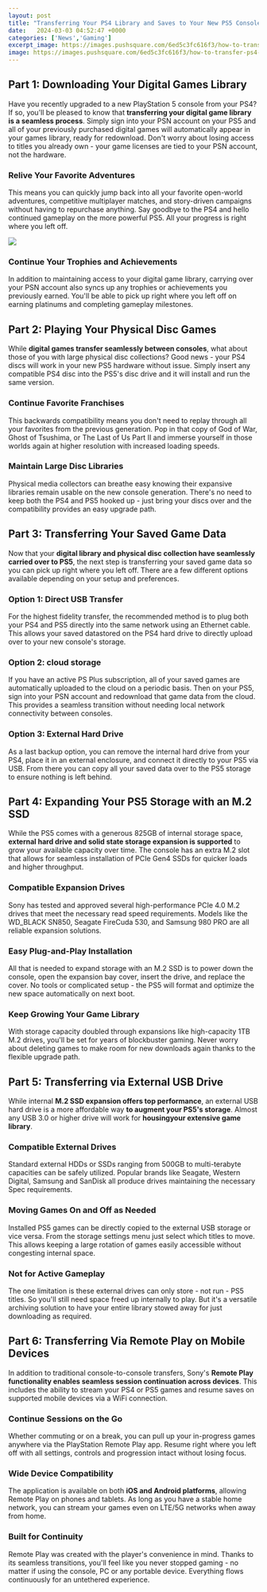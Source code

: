 ```yaml
---
layout: post
title: "Transferring Your PS4 Library and Saves to Your New PS5 Console"
date:   2024-03-03 04:52:47 +0000
categories: ['News','Gaming']
excerpt_image: https://images.pushsquare.com/6ed5c3fc616f3/how-to-transfer-ps4-saves-to-ps5-guide-3.original.jpg
image: https://images.pushsquare.com/6ed5c3fc616f3/how-to-transfer-ps4-saves-to-ps5-guide-3.original.jpg
---
```


## Part 1: Downloading Your Digital Games Library 
Have you recently upgraded to a new PlayStation 5 console from your PS4? If so, you'll be pleased to know that **transferring your digital game library is a seamless process**. Simply sign into your PSN account on your PS5 and all of your previously purchased digital games will automatically appear in your games library, ready for redownload. Don't worry about losing access to titles you already own - your game licenses are tied to your PSN account, not the hardware. 
### Relive Your Favorite Adventures 
This means you can quickly jump back into all your favorite open-world adventures, competitive multiplayer matches, and story-driven campaigns without having to repurchase anything. Say goodbye to the PS4 and hello continued gameplay on the more powerful PS5. All your progress is right where you left off.

![](https://images.pushsquare.com/6ed5c3fc616f3/how-to-transfer-ps4-saves-to-ps5-guide-3.original.jpg)
### Continue Your Trophies and Achievements 
In addition to maintaining access to your digital game library, carrying over your PSN account also syncs up any trophies or achievements you previously earned. You'll be able to pick up right where you left off on earning platinums and completing gameplay milestones.
## Part 2: Playing Your Physical Disc Games  
While **digital games transfer seamlessly between consoles**, what about those of you with large physical disc collections? Good news - your PS4 discs will work in your new PS5 hardware without issue. Simply insert any compatible PS4 disc into the PS5's disc drive and it will install and run the same version.
### Continue Favorite Franchises 
This backwards compatibility means you don't need to replay through all your favorites from the previous generation. Pop in that copy of God of War, Ghost of Tsushima, or The Last of Us Part II and immerse yourself in those worlds again at higher resolution with increased loading speeds.
### Maintain Large Disc Libraries
Physical media collectors can breathe easy knowing their expansive libraries remain usable on the new console generation. There's no need to keep both the PS4 and PS5 hooked up - just bring your discs over and the compatibility provides an easy upgrade path.
## Part 3: Transferring Your Saved Game Data 
Now that your **digital library and physical disc collection have seamlessly carried over to PS5**, the next step is transferring your saved game data so you can pick up right where you left off. There are a few different options available depending on your setup and preferences.
### Option 1: Direct USB Transfer 
For the highest fidelity transfer, the recommended method is to plug both your PS4 and PS5 directly into the same network using an Ethernet cable. This allows your saved datastored on the PS4 hard drive to directly upload over to your new console's storage. 
### Option 2: cloud storage 
If you have an active PS Plus subscription, all of your saved games are automatically uploaded to the cloud on a periodic basis. Then on your PS5, sign into your PSN account and redownload that game data from the cloud. This provides a seamless transition without needing local network connectivity between consoles.
### Option 3: External Hard Drive
As a last backup option, you can remove the internal hard drive from your PS4, place it in an external enclosure, and connect it directly to your PS5 via USB. From there you can copy all your saved data over to the PS5 storage to ensure nothing is left behind.
## Part 4: Expanding Your PS5 Storage with an M.2 SSD
While the PS5 comes with a generous 825GB of internal storage space, **external hard drive and solid state storage expansion is supported** to grow your available capacity over time. The console has an extra M.2 slot that allows for seamless installation of PCIe Gen4 SSDs for quicker loads and higher throughput.
### Compatible Expansion Drives 
Sony has tested and approved several high-performance PCIe 4.0 M.2 drives that meet the necessary read speed requirements. Models like the WD_BLACK SN850, Seagate FireCuda 530, and Samsung 980 PRO are all reliable expansion solutions.
### Easy Plug-and-Play Installation  
All that is needed to expand storage with an M.2 SSD is to power down the console, open the expansion bay cover, insert the drive, and replace the cover. No tools or complicated setup - the PS5 will format and optimize the new space automatically on next boot.
### Keep Growing Your Game Library
With storage capacity doubled through expansions like high-capacity 1TB M.2 drives, you'll be set for years of blockbuster gaming. Never worry about deleting games to make room for new downloads again thanks to the flexible upgrade path.
## Part 5: Transferring via External USB Drive 
While internal **M.2 SSD expansion offers top performance**, an external USB hard drive is a more affordable way **to augment your PS5's storage**. Almost any USB 3.0 or higher drive will work for **housingyour extensive game library**. 
### Compatible External Drives
Standard external HDDs or SSDs ranging from 500GB to multi-terabyte capacities can be safely utilized. Popular brands like Seagate, Western Digital, Samsung and SanDisk all produce drives maintaining the necessary Spec requirements. 
### Moving Games On and Off as Needed 
Installed PS5 games can be directly copied to the external USB storage or vice versa. From the storage settings menu just select which titles to move. This allows keeping a large rotation of games easily accessible without congesting internal space. 
### Not for Active Gameplay
The one limitation is these external drives can only store - not run - PS5 titles. So you'll still need space freed up internally to play. But it's a versatile archiving solution to have your entire library stowed away for just downloading as required.
## Part 6: Transferring Via Remote Play on Mobile Devices
In addition to traditional console-to-console transfers, Sony's **Remote Play functionality enables seamless session continuation across devices**. This includes the ability to stream your PS4 or PS5 games and resume saves on supported mobile devices via a WiFi connection.
### Continue Sessions on the Go 
Whether commuting or on a break, you can pull up your in-progress games anywhere via the PlayStation Remote Play app. Resume right where you left off with all settings, controls and progression intact without losing focus. 
### Wide Device Compatibility
The application is available on both **iOS and Android platforms**, allowing Remote Play on phones and tablets. As long as you have a stable home network, you can stream your games even on LTE/5G networks when away from home.
### Built for Continuity 
Remote Play was created with the player's convenience in mind. Thanks to its seamless transitions, you'll feel like you never stopped gaming - no matter if using the console, PC or any portable device. Everything flows continuously for an untethered experience.